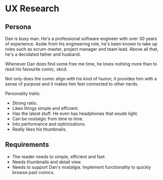 # UX Research

## Persona

Dan is busy man. He's a professional software engineer with over 30 years of experience. Aside from his engineering role, he's been known to take up roles such as scrum-master, project manager and team lead.
Above all that, he's a decidated father and husband.

Whenever Dan does find some free me time, he loves nothing more than to read his favourite comic, xkcd.

Not only does the comic align with his kind of humor, it provides him with a sense of purpose and it makes him feel connected to other nerds.

Personality traits:
- Strong ratio.
- Likes things simple and efficient.
- Has the latest stuff. He even has headphones that exude light.
- Can be nostalgic from time to time.
- Into performance and optimizations.
- Really likes his thumbnails.

## Requirements

- The reader needs to simple, efficient and fast.
- Needs thumbnails and detail view.
- Needs to support Dan's nostalgia. Implement functionality to quickly browse past comics.






